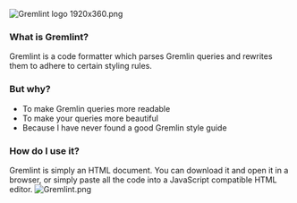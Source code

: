 ![Gremlint logo 1920x360.png](https://cdn.steemitimages.com/DQmVTNMgZkxa2wxJVVLr4yihneNkB9amcYyoH4fVdXdZ3vm/Gremlint%20logo%201920x360.png)

### What is Gremlint?
Gremlint is a code formatter which parses Gremlin queries and rewrites them to adhere to certain styling rules.

### But why?
- To make Gremlin queries more readable
- To make your queries more beautiful
- Because I have never found a good Gremlin style guide

### How do I use it?
Gremlint is simply an HTML document. You can download it and open it in a browser, or simply paste all the code into a JavaScript compatible HTML editor.
![Gremlint.png](https://cdn.steemitimages.com/DQmWnS7cztfduGmCWWMyjfGmMzmdAtmR2w3rmBggfdVAenE/Gremlint.png)
